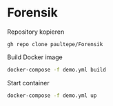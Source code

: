 # Forensik

Repository kopieren
```git
gh repo clone paultepe/Forensik 
```

Build Docker image
```bash
docker-compose -f demo.yml build
```

Start container
```bash
docker-compose -f demo.yml up
```